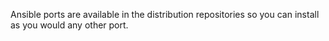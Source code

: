 Ansible ports are available in the distribution repositories so you can install as you would any other port.
